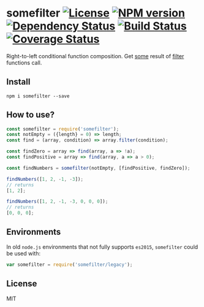 # somefilter [![License][LicenseIMGURL]][LicenseURL] [![NPM version][NPMIMGURL]][NPMURL] [![Dependency Status][DependencyStatusIMGURL]][DependencyStatusURL] [![Build Status][BuildStatusIMGURL]][BuildStatusURL] [![Coverage Status][CoverageIMGURL]][CoverageURL]

Right-to-left conditional function composition. Get [some][someURL] result of [filter][filterURL] functions call.

## Install

```
npm i somefilter --save
```

## How to use?

```js
const somefilter = require('somefilter');
const notEmpty = ({length} = 0) => length;
const find = (array, condition) => array.filter(condition);

const findZero = array => find(array, a => !a);
const findPositive = array => find(array, a => a > 0);

const findNumbers = somefilter(notEmpty, [findPositive, findZero]);

findNumbers([1, 2, -1, -3]);
// returns
[1, 2];

findNumbers([1, 2, -1, -3, 0, 0, 0]);
// returns
[0, 0, 0];
```

## Environments

In old `node.js` environments that not fully supports `es2015`, `somefilter` could be used with:

```js
var somefilter = require('somefilter/legacy');
```

## License

MIT

[NPMIMGURL]:                https://img.shields.io/npm/v/somefilter.svg?style=flat
[BuildStatusIMGURL]:        https://img.shields.io/travis/coderaiser/somefilter/master.svg?style=flat
[DependencyStatusIMGURL]:   https://img.shields.io/david/coderaiser/somefilter.svg?style=flat
[LicenseIMGURL]:            https://img.shields.io/badge/license-MIT-317BF9.svg?style=flat
[NPMURL]:                   https://npmjs.org/package/somefilter "npm"
[BuildStatusURL]:           https://travis-ci.org/coderaiser/somefilter  "Build Status"
[DependencyStatusURL]:      https://david-dm.org/coderaiser/somefilter "Dependency Status"
[LicenseURL]:               https://tldrlegal.com/license/mit-license "MIT License"

[CoverageURL]:              https://coveralls.io/github/coderaiser/somefilter?branch=master
[CoverageIMGURL]:           https://coveralls.io/repos/coderaiser/somefilter/badge.svg?branch=master&service=github

[someURL]:                  https://developer.mozilla.org/en-US/docs/Web/JavaScript/Reference/Global_Objects/Array/some
[filterURL]:                https://developer.mozilla.org/en-US/docs/Web/JavaScript/Reference/Global_Objects/Array/filter
